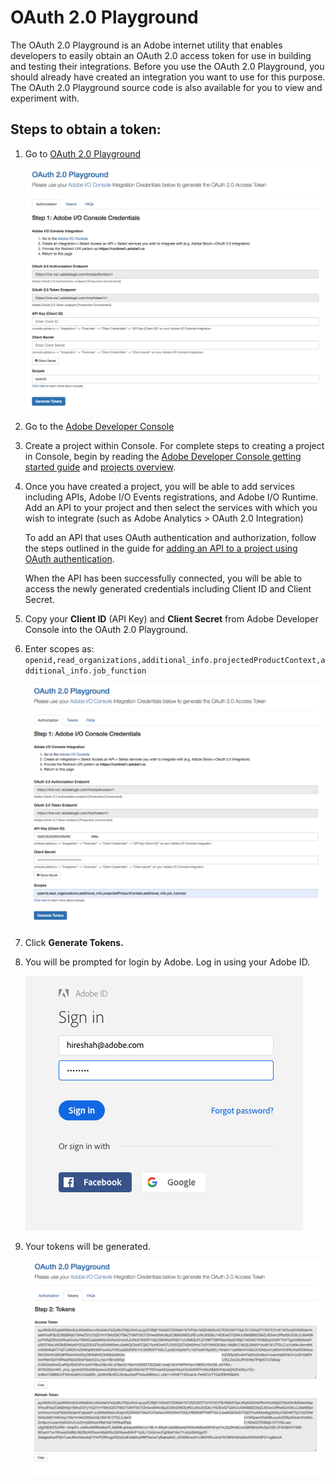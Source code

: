# OAuth 2.0 Playground

The OAuth 2.0 Playground is an Adobe internet utility that enables developers to easily obtain an OAuth 2.0 access token for use in building and testing their integrations. Before you use the OAuth 2.0 Playground, you should already have created an integration you want to use for this purpose. The OAuth 2.0 Playground source code is also available for you to view and experiment with.

## Steps to obtain a token:

1. Go to [OAuth 2.0 Playground](https://adobeioruntime.net/api/v1/web/io-solutions/adobe-oauth-playground/oauth.html)  
  
    <kbd>![op-1](../../Images/OP_1.png)</kbd>

2. Go to the [Adobe Developer Console](https://www.adobe.com/go/devs_console_ui)

3. Create a project within Console. For complete steps to creating a project in Console, begin by reading the [Adobe Developer Console getting started guide]() and [projects overview](). 

4. Once you have created a project, you will be able to add services including APIs, Adobe I/O Events registrations, and Adobe I/O Runtime. Add an API to your project and then select the services with which you wish to integrate (such as Adobe Analytics > OAuth 2.0 Integration)

    To add an API that uses OAuth authentication and authorization, follow the steps outlined in the guide for [adding an API to a project using OAuth authentication]().

    When the API has been successfully connected, you will be able to access the newly generated credentials including Client ID and Client Secret.

5. Copy your **Client ID** (API Key) and **Client Secret** from Adobe Developer Console into the OAuth 2.0 Playground.

6. Enter scopes as:  
  `openid,read_organizations,additional_info.projectedProductContext,additional_info.job_function`  
    
      <kbd>![op-3](../../Images/OP_3.png)</kbd>

7. Click **Generate Tokens.**

8. You will be prompted for login by Adobe. Log in using your Adobe ID.  
  
    <kbd>![op-4](../../Images/OP_4.png)</kbd>

9. Your tokens will be generated.  
  
    <kbd>![op-5](../../Images/OP_5.png)</kbd>
